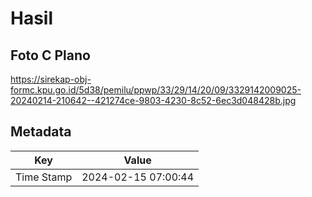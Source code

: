 # Hasil

## Foto C Plano

https://sirekap-obj-formc.kpu.go.id/5d38/pemilu/ppwp/33/29/14/20/09/3329142009025-20240214-210642--421274ce-9803-4230-8c52-6ec3d048428b.jpg


## Metadata

| Key        | Value               |
| ---------- | ------------------- |
| Time Stamp | 2024-02-15 07:00:44 |



